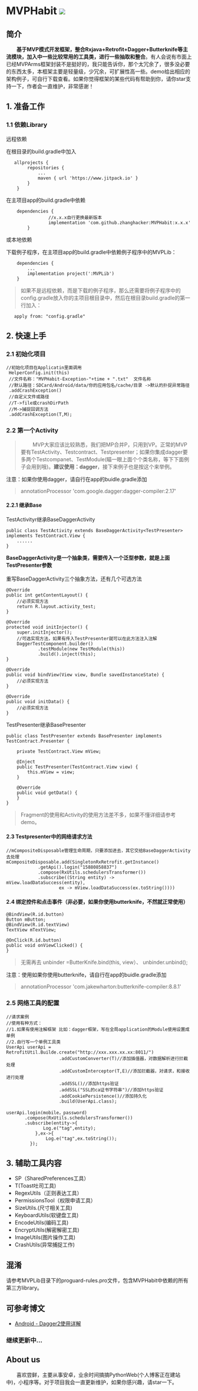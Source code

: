 # MVPHabit [![](https://www.jitpack.io/v/zhanghacker/HelperHabit.svg)](https://www.jitpack.io/#zhanghacker/HelperHabit)

## 简介
&emsp;&emsp;**基于MVP模式开发框架，整合Rxjava+Retrofit+Dagger+Butterknife等主流模块，加入中一些比较常用的工具类，进行一些抽取和整合**。有人会说有市面上已经MVPArms框架封装不是挺好的，我只能告诉你，那个太冗余了，很多没必要的东西太多，本框架主要是轻量级，少冗余，可扩展性高一些。demo给出相应的架构例子，可自行下载查看。如果你觉得框架的某些代码有帮助到你，请你star支持一下，作者会一直维护，非常感谢！

## 1. 准备工作
### 1.1 依赖Library
远程依赖

在根目录的build.gradle中加入

       allprojects {
            repositories {
                ...
                maven { url 'https://www.jitpack.io' }
            }
        } 
在主项目app的build.gradle中依赖
    
        dependencies {
                    //x.x.x自行更换最新版本
        	        implementation 'com.github.zhanghacker:MVPHabit:x.x.x'
        	}
或本地依赖

下载例子程序，在主项目app的build.gradle中依赖例子程序中的MVPLib：

        dependencies {	
            ...
            implementation project(':MVPLib')
        }
>如果不是远程依赖，而是下载的例子程序，那么还需要将例子程序中的config.gradle放入你的主项目根目录中，然后在根目录build.gradle的第一行加入：

       apply from: "config.gradle" 
## 2. 快速上手

### 2.1 初始化项目
	//初始化项目在Applicatin里面调用
	 HelperConfig.init(this)
	 //文件名称："MVPHabit-Exception-"+time + ".txt"  文件名称
     //默认路径：SDCard/Android/data/你的应用包名/cache/目录 ->默认的扑捉异常路径
	 .addCrashException()
	 //自定义文件或路径
	 //T->file或crashDirPath
	 //M->捕捉回调方法
	 .addCrashException(T,M);
### 2.2 第一个Activity
>&emsp;&emsp; MVP大家应该比较熟悉，我们把MP合并P，只用到VP。正常的MVP要有TestActivity、Testcontract、Testpresenter；如果你集成dagger要多两个Testcompanet、TestModule(瞄一眼上面个个类名称，等下下面例子会用到哦)。**建议使用：dagger**，接下来例子也是按这个来举例。</br>

注意：如果你使用dagger，请自行在app的buidle.gradle添加
>annotationProcessor 'com.google.dagger:dagger-compiler:2.17'
#### 2.2.1 继承Base
TestActivityr继承BaseDaggerActivity</br>

	public class TestActivity extends BaseDaggerActivity<TestPresenter> implements TestContract.View {
		......
	}

**BaseDaggerActivity是一个抽象类，需要传入一个泛型参数，就是上面TestPresenter参数**</br></br>
重写BaseDaggerActivity三个抽象方法，还有几个可选方法

	@Override
    public int getContentLayout() {
		//必须实现方法
        return R.layout.activity_test;
    }

    @Override
    protected void initInjector() {
        super.initInjector();
		//可选实现方法，如果有传入TestPresenter就可以在此方法注入注解
        DaggerTestComponent.builder()
                .testModule(new TestModule(this))
                .build().inject(this);
    }

    @Override
    public void bindView(View view, Bundle savedInstanceState) {
		//必须实现方法
    }

    @Override
    public void initData() {
		//必须实现方法
    }
TestPresenter继承BasePresenter</br>

	public class TestPresenter extends BasePresenter implements TestContract.Presenter {

    	private TestContract.View mView;

    	@Inject
    	public TestPresenter(TestContract.View view) {
        	this.mView = view;
    	}

    	@Override
    	public void getData() {
    	}
	}
>Fragment的使用和Activity的使用方法差不多，如果不懂详细请参考demo。
#### 2.3 Testpresenter中的网络请求方法
	//mCompositeDisposable管理生命周期，只要添加进去，其它交给BaseDaggerActivity去处理
    mCompositeDisposable.add(SingletonRxRetrofit.getInstance()
                .getApi().login("15880858837")
                .compose(RxUtils.schedulersTransformer())
                .subscribe((String entity) -> mView.loadDataSuccess(entity),
                        ex -> mView.loadDataSuccess(ex.toString())))
#### 2.4 绑定控件和点击事件（非必要，如果你使用butterknife，不然就正常使用）

	@BindView(R.id.button)
    Button mButton;
    @BindView(R.id.textView)
    TextView mTextView;

	@OnClick(R.id.button)
    public void onViewClicked() {
    }
>无需再去 unbinder =ButterKnife.bind(this, view）、 unbinder.unbind();

注意：使用如果你使用butterknife，请自行在app的buidle.gradle添加
>annotationProcessor 'com.jakewharton:butterknife-compiler:8.8.1'
### 2.5 网络工具的配置
	//请求案例
	//使用有种方式：
	//1.如果有使用注解框架 比如：dagger框架，写在全局application的Module使用设置成单例
	//2.自行写一个单例工具类
	UserApi userApi = RetrofitUtil.Builde.create("http://xxx.xxx.xx.xx:8011/")
						.addCustomConverter(T)//添加插值器，对数据解析进行拦截处理
                        .addCustomInterceptor(T,E)//添加拦截器，对请求，和接收进行处理
                        .addSSL()//添加https验证
                        .addSSL("SSL的ca证书字符串")//添加https验证
                        .addCookiePersistence()//添加持久化
                        .build(UserApi.class);
            
    userApi.login(mobile，password)
           .compose(RxUtils.schedulersTransformer())
           .subscribe(entity->{
                  Log.e("tag",entity);
               },ex->{
                   Log.e("tag",ex.toString());
             });

## 3. 辅助工具内容
* SP（SharedPreferences工具）
* T(Toast吐司工具)
* RegexUtils（正则表达工具）
* PermissionsTool（权限申请工具）
* SizeUtils.(尺寸相关工具)
* KeyboardUtils(软键盘工具)
* EncodeUtils(编码工具)
* EncryptUtils(解密解密工具)
* ImageUtils(图片操作工具)
* CrashUtils(异常捕捉工作)
## 混淆
请参考MVPLib目录下的proguard-rules.pro文件，包含MVPHabit中依赖的所有第三方library。

## 可参考博文
* [Android - Dagger2使用详解](https://www.jianshu.com/p/2cd491f0da01)

### 继续更新中...



## About us
&emsp;&emsp;喜欢尝鲜，主要从事安卓，业余时间搞搞PythonWeb(个人博客正在建站中)，小程序等。对于项目我会一直更新维护，如果你感兴趣，请star一下。

</br>
</br>


